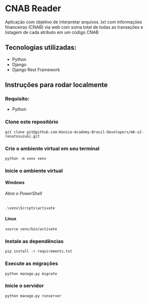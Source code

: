 # CNAB Reader
<p>Aplicação com objetivo de interpretar arquivos .txt com informações financeiras (CNAB) via web com soma total de todas as transações e listagem de cada atributo em um código CNAB</p>

## Tecnologias utilizadas:

<ul>
    <li>Python</li>
    <li>Django</li>
    <li>Django Rest Framework</li>
</ul>

## Instruções para rodar localmente

### Requisito:

<ul>
    <li>Python</li>
</ul>

### Clone este repositório 

```
git clone git@github.com:Kenzie-Academy-Brasil-Developers/m6-s2-renatosuzuki.git
```

### Crie o ambiente virtual em seu terminal

```
python -m venv venv
```

### Inicie o ambiente virtual

#### Windows

###### Abra o PowerShell

```
.\venv\Scripts\activate
```

#### Linux

```
source venv/bin/activate
```

### Instale as dependências

```
pip install -r requirements.txt
```

### Execute as migrações

```
python manage.py migrate
```

### Inicie o servidor

```
python manage.py runserver
```
